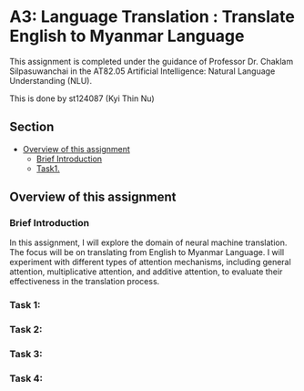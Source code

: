 # A3: Language Translation : Translate English to Myanmar Language

This assignment is completed under the guidance of Professor Dr. Chaklam Silpasuwanchai in the AT82.05 Artificial Intelligence: Natural Language Understanding (NLU).

This is done by st124087 (Kyi Thin Nu)

## Section
- [Overview of this assignment](#overview-of-this-assignment)
    - [Brief Introduction](#brief-introduction)
    - [ Task1. ](#task-1-dataset-acquision)


## Overview of this assignment

### Brief Introduction
In this assignment, I will explore the domain of neural machine translation. The focus will be on
translating from English to Myanmar Language. I will experiment with different types of attention mechanisms, including general attention, multiplicative attention, and additive attention, to evaluate their effectiveness in the translation process.

### Task 1:

### Task 2:

### Task 3:

### Task 4: